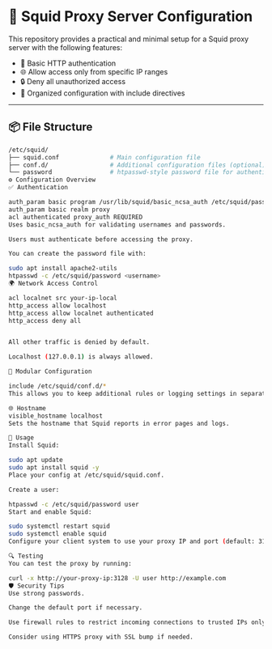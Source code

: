 # 🐙 Squid Proxy Server Configuration

This repository provides a practical and minimal setup for a Squid proxy server with the following features:

- 🔐 Basic HTTP authentication
- 🌐 Allow access only from specific IP ranges
- 🔒 Deny all unauthorized access
- 📁 Organized configuration with include directives

---

## 📦 File Structure

```bash
/etc/squid/
├── squid.conf              # Main configuration file
├── conf.d/                 # Additional configuration files (optional)
└── password                # htpasswd-style password file for authentication
⚙️ Configuration Overview
✅ Authentication

auth_param basic program /usr/lib/squid/basic_ncsa_auth /etc/squid/password
auth_param basic realm proxy
acl authenticated proxy_auth REQUIRED
Uses basic_ncsa_auth for validating usernames and passwords.

Users must authenticate before accessing the proxy.

You can create the password file with:

sudo apt install apache2-utils
htpasswd -c /etc/squid/password <username>
🌍 Network Access Control

acl localnet src your-ip-local
http_access allow localhost
http_access allow localnet authenticated
http_access deny all


All other traffic is denied by default.

Localhost (127.0.0.1) is always allowed.

🧩 Modular Configuration

include /etc/squid/conf.d/*
This allows you to keep additional rules or logging settings in separate files.

🌐 Hostname
visible_hostname localhost
Sets the hostname that Squid reports in error pages and logs.

🚀 Usage
Install Squid:

sudo apt update
sudo apt install squid -y
Place your config at /etc/squid/squid.conf.

Create a user:

htpasswd -c /etc/squid/password user
Start and enable Squid:

sudo systemctl restart squid
sudo systemctl enable squid
Configure your client system to use your proxy IP and port (default: 3128).

🔍 Testing
You can test the proxy by running:

curl -x http://your-proxy-ip:3128 -U user http://example.com
🛡️ Security Tips
Use strong passwords.

Change the default port if necessary.

Use firewall rules to restrict incoming connections to trusted IPs only.

Consider using HTTPS proxy with SSL bump if needed.


